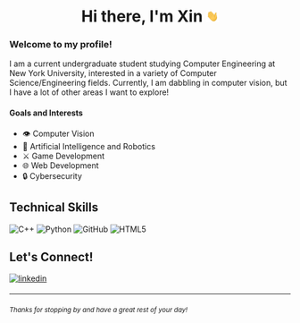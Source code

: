 <div align = "center">

# Hi there, I'm Xin <img src="https://github.com/XinRC/XinRC/blob/main/assets/Hi.gif" width="22px">

</div> 

### Welcome to my profile! 

I am a current undergraduate student studying Computer Engineering at New York University, interested in a variety of Computer Science/Engineering fields. Currently, I am dabbling in computer vision, but I have a lot of other areas I want to explore!

####  Goals and Interests 
- 👁️ Computer Vision
- 🤖 Artificial Intelligence and Robotics
- ⚔️ Game Development
- 🌐 Web Development
- 🔒 Cybersecurity

## Technical Skills

![C++](https://img.shields.io/badge/c++-%2300599C.svg?style=for-the-badge&logo=c%2B%2B&logoColor=white) 
![Python](https://camo.githubusercontent.com/f6d39a55be34de54531e26f24fc720b845f638fdbfeb8a697d381bcb66146b1c/68747470733a2f2f696d672e736869656c64732e696f2f7374617469632f76313f7374796c653d666f722d7468652d6261646765266d6573736167653d507974686f6e26636f6c6f723d333737364142266c6f676f3d507974686f6e266c6f676f436f6c6f723d464646464646266c6162656c3d)
![GitHub](https://img.shields.io/badge/github-%23121011.svg?style=for-the-badge&logo=github&logoColor=white)
![HTML5](https://img.shields.io/badge/html5-%23E34F26.svg?style=for-the-badge&logo=html5&logoColor=white)

## Let's Connect!

<p align="left">
<a href="https://www.linkedin.com/in/xinrc/" target="_blank">
<img src=https://img.shields.io/badge/linkedin-%231E77B5.svg?&style=for-the-badge&logo=linkedin&logoColor=white alt=linkedin style="margin-bottom: 5px;" />
</a>
</p>
  
---

<sub> *Thanks for stopping by and have a great rest of your day!* </sub> 

<!-- 
![OpenCV](https://camo.githubusercontent.com/3e32487dbb93c5678bb38cf547bf226cbeeed1960bd7d2c65bbedf42e11a05f5/68747470733a2f2f696d672e736869656c64732e696f2f7374617469632f76313f7374796c653d666f722d7468652d6261646765266d6573736167653d4f70656e435626636f6c6f723d354333454538266c6f676f3d4f70656e4356266c6f676f436f6c6f723d464646464646266c6162656c3d)


https://gprm.itsvg.in/ -> For Technical Skills images

-->

